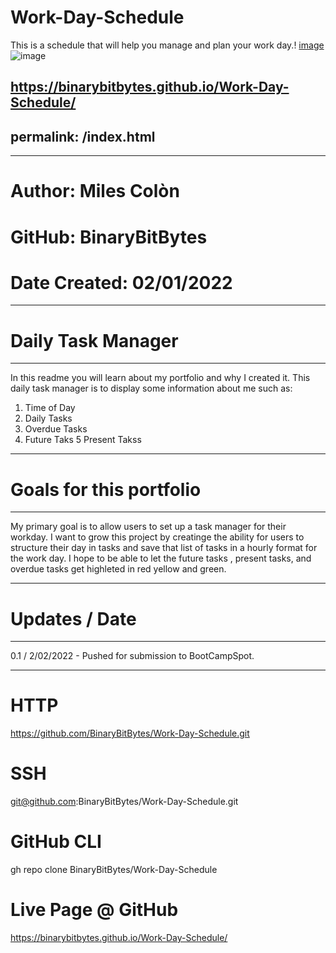 # Work-Day-Schedule
This is a schedule that will help you manage and plan your work day.!
[image](image0)
![image](image1)


https://binarybitbytes.github.io/Work-Day-Schedule/
---
permalink: /index.html
---
---
# Author: Miles Colòn
# GitHub: BinaryBitBytes
# Date Created: 02/01/2022
---
# Daily Task Manager
---

In this readme you will learn about my portfolio and why I created it. This daily task manager is to display some information about me such as:

1. Time of Day
2. Daily Tasks
3. Overdue Tasks
4. Future Taks
5 Present Takss

---
# Goals for this portfolio
---

My primary goal is to  allow users to set up a task manager for their workday. I want to grow this project by creatinge  the ability for users to structure their day in tasks and save that list of tasks in a hourly format for the work day. I hope to be able to let the future tasks , present tasks, and overdue tasks get highleted in red yellow and green.

---
# Updates / Date
---
0.1 / 2/02/2022 - Pushed for submission to BootCampSpot.

---
# HTTP
https://github.com/BinaryBitBytes/Work-Day-Schedule.git
# SSH
git@github.com:BinaryBitBytes/Work-Day-Schedule.git
# GitHub CLI
gh repo clone BinaryBitBytes/Work-Day-Schedule
# Live Page @ GitHub
https://binarybitbytes.github.io/Work-Day-Schedule/

